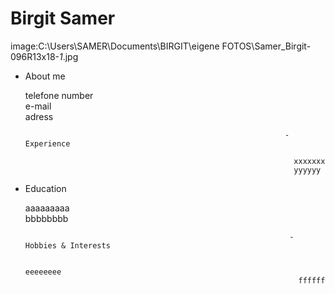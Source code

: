 # Birgit Samer                                 
image:C:\Users\SAMER\Documents\BIRGIT\eigene FOTOS\Samer_Birgit-096R13x18-_1_.jpg

- About me 
  
  telefone number  
  e-mail   
  adress
  
                                                                - Experience

                                                                  xxxxxxx  
                                                                  yyyyyy
  
- Education

  aaaaaaaaa  
  bbbbbbbb 
 
                                                                 - Hobbies & Interests

                                                                   eeeeeeee  
                                                                   ffffff
 
 
